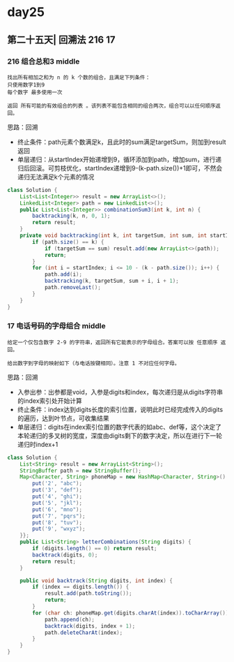 # day25

## 第二十五天| 回溯法 216 17

### 216 组合总和3 middle
```
找出所有相加之和为 n 的 k 个数的组合，且满足下列条件：
只使用数字1到9
每个数字 最多使用一次 

返回 所有可能的有效组合的列表 。该列表不能包含相同的组合两次，组合可以以任何顺序返回。
```
思路：回溯
- 终止条件：path元素个数满足k，且此时的sum满足targetSum，则加到result返回
- 单层递归：从startIndex开始递增到9，循环添加到path，增加sum，进行递归后回滚。可剪枝优化，startIndex递增到9-(k-path.size())+1即可，不然会递归无法满足k个元素的情况
```java
class Solution {
    List<List<Integer>> result = new ArrayList<>();
    LinkedList<Integer> path = new LinkedList<>();
    public List<List<Integer>> combinationSum3(int k, int n) {
        backtracking(k, n, 0, 1);
        return result;
    }
    private void backtracking(int k, int targetSum, int sum, int startIndex) {
        if (path.size() == k) {
            if (targetSum == sum) result.add(new ArrayList<>(path));
            return;
        }
        for (int i = startIndex; i <= 10 - (k - path.size()); i++) {
            path.add(i);
            backtracking(k, targetSum, sum + i, i + 1);
            path.removeLast();
        }
    }
}
```

### 17 电话号码的字母组合 middle
```
给定一个仅包含数字 2-9 的字符串，返回所有它能表示的字母组合。答案可以按 任意顺序 返回。

给出数字到字母的映射如下（与电话按键相同）。注意 1 不对应任何字母。
```
思路：回溯
- 入参出参：出参都是void，入参是digits和index，每次递归是从digits字符串的index索引处开始计算
- 终止条件：index达到digits长度的索引位置，说明此时已经完成传入的digits的遍历，达到叶节点，可收集结果
- 单层递归：digits在index索引位置的数字代表的如abc、def等，这个决定了本轮递归的多叉树的宽度，深度由digits剩下的数字决定，所以在进行下一轮递归时index+1
```java
class Solution {
    List<String> result = new ArrayList<String>();
    StringBuffer path = new StringBuffer();
    Map<Character, String> phoneMap = new HashMap<Character, String>() {{
        put('2', "abc");
        put('3', "def");
        put('4', "ghi");
        put('5', "jkl");
        put('6', "mno");
        put('7', "pqrs");
        put('8', "tuv");
        put('9', "wxyz");
    }};
    public List<String> letterCombinations(String digits) {
        if (digits.length() == 0) return result;
        backtrack(digits, 0);
        return result;
    }

    public void backtrack(String digits, int index) {
        if (index == digits.length()) {
            result.add(path.toString());
            return;
        }
        for (char ch: phoneMap.get(digits.charAt(index)).toCharArray()) {
            path.append(ch);
            backtrack(digits, index + 1);
            path.deleteCharAt(index);
        }
    }
}
```